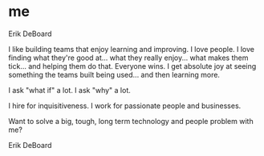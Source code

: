 # me
Erik DeBoard

I like building teams that enjoy learning and improving.
I love people. I love finding what they're good at... what they really enjoy... what makes them tick... and helping them do that. Everyone wins.
I get absolute joy at seeing something the teams built being used... and then learning more.

I ask "what if" a lot.  I ask "why" a lot.

I hire for inquisitiveness. I work for passionate people and businesses.

Want to solve a big, tough, long term technology and people problem with me?

Erik DeBoard

